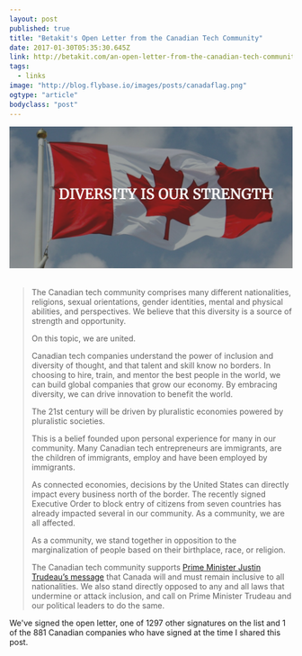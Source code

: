```yaml
---
layout: post
published: true
title: "Betakit's Open Letter from the Canadian Tech Community"
date: 2017-01-30T05:35:30.645Z
link: http://betakit.com/an-open-letter-from-the-canadian-tech-community-diversity-is-our-strength/
tags:
  - links
image: "http://blog.flybase.io/images/posts/canadaflag.png"
ogtype: "article"
bodyclass: "post"
---
```


<div class="box-wrap"><div class="box">
	<img src="/images/posts/canadaflag.png" />
</div></div>
<br />

> The Canadian tech community comprises many different nationalities, religions, sexual orientations, gender identities, mental and physical abilities, and perspectives. We believe that this diversity is a source of strength and opportunity.
>
> On this topic, we are united.
>
> Canadian tech companies understand the power of inclusion and diversity of thought, and that talent and skill know no borders. In choosing to hire, train, and mentor the best people in the world, we can build global companies that grow our economy. By embracing diversity, we can drive innovation to benefit the world.
>
> The 21st century will be driven by pluralistic economies powered by pluralistic societies.
>
> This is a belief founded upon personal experience for many in our community. Many Canadian tech entrepreneurs are immigrants, are the children of immigrants, employ and have been employed by immigrants.
>
> As connected economies, decisions by the United States can directly impact every business north of the border. The recently signed Executive Order to block entry of citizens from seven countries has already impacted several in our community. As a community, we are all affected.
>
> As a community, we stand together in opposition to the marginalization of people based on their birthplace, race, or religion.
>
> The Canadian tech community supports [Prime Minister Justin Trudeau’s message](https://twitter.com/JustinTrudeau/status/825438460265762816) that Canada will and must remain inclusive to all nationalities. We also stand directly opposed to any and all laws that undermine or attack inclusion, and call on Prime Minister Trudeau and our political leaders to do the same.

We've signed the open letter, one of 1297 other signatures on the list and 1 of the 881 Canadian companies who have signed at the time I shared this post.
